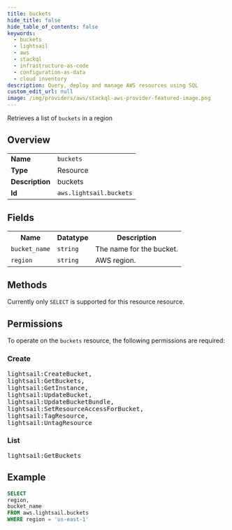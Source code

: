 ```yaml
---
title: buckets
hide_title: false
hide_table_of_contents: false
keywords:
  - buckets
  - lightsail
  - aws
  - stackql
  - infrastructure-as-code
  - configuration-as-data
  - cloud inventory
description: Query, deploy and manage AWS resources using SQL
custom_edit_url: null
image: /img/providers/aws/stackql-aws-provider-featured-image.png
---
```

Retrieves a list of <code>buckets</code> in a region

## Overview
<table><tbody>
<tr><td><b>Name</b></td><td><code>buckets</code></td></tr>
<tr><td><b>Type</b></td><td>Resource</td></tr>
<tr><td><b>Description</b></td><td>buckets</td></tr>
<tr><td><b>Id</b></td><td><code>aws.lightsail.buckets</code></td></tr>
</tbody></table>

## Fields
<table><tbody>
<tr><th>Name</th><th>Datatype</th><th>Description</th></tr>
<tr><td><code>bucket_name</code></td><td><code>string</code></td><td>The name for the bucket.</td></tr>
<tr><td><code>region</code></td><td><code>string</code></td><td>AWS region.</td></tr>

</tbody></table>

## Methods
Currently only <code>SELECT</code> is supported for this resource resource.

## Permissions

To operate on the <code>buckets</code> resource, the following permissions are required:

### Create
<pre>
lightsail:CreateBucket,
lightsail:GetBuckets,
lightsail:GetInstance,
lightsail:UpdateBucket,
lightsail:UpdateBucketBundle,
lightsail:SetResourceAccessForBucket,
lightsail:TagResource,
lightsail:UntagResource</pre>

### List
<pre>
lightsail:GetBuckets</pre>


## Example
```sql
SELECT
region,
bucket_name
FROM aws.lightsail.buckets
WHERE region = 'us-east-1'
```
